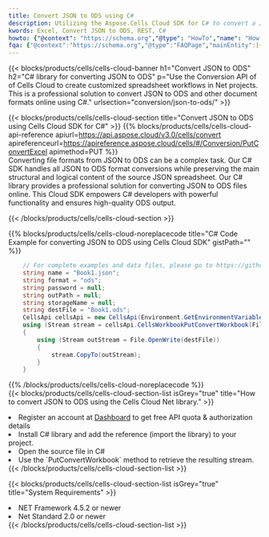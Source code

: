 ```yaml
---
title: Convert JSON to ODS using C# 
description: Utilizing the Aspose.Cells Cloud SDK for C# to convert a JSON format file to a ODS format file. 
kwords: Excel, Convert JSON to ODS, REST, C#
howto: {"@context": "https://schema.org","@type": "HowTo","name": "How to convert JSON to ODS using the Cells Cloud Net library.","description": "How to convert JSON to ODS using the Cells Cloud Net library.","image": {"@type": "ImageObject"},"url": "/net/conversion/json-to-ods/","step": [{ "@type": "HowToStep","name": "How to convert JSON to ODS using the Cells Cloud Net library. step 1", "image": {"@type": "ImageObject",},"url": "/net/conversion/json-to-ods/","text": "Register an account at <a href='https://dashboard.aspose.cloud/'>Dashboard</a> to get free API quota & authorization details",},{ "@type": "HowToStep","name": "How to convert JSON to ODS using the Cells Cloud Net library. step 1", "image": {"@type": "ImageObject",},"url": "/net/conversion/json-to-ods/","text": "Install C# library and add the reference (import the library) to your project.",},{ "@type": "HowToStep","name": "How to convert JSON to ODS using the Cells Cloud Net library. step 1", "image": {"@type": "ImageObject",},"url": "/net/conversion/json-to-ods/","text": "Open the source file in C#",},{ "@type": "HowToStep","name": "How to convert JSON to ODS using the Cells Cloud Net library. step 1", "image": {"@type": "ImageObject",},"url": "/net/conversion/json-to-ods/","text": "Use the `PutConvertWorkbook` method to retrieve the resulting stream.",}, ],"supply": {"@type": "HowToSupply","name": "document"},"tool": [{"@type": "HowToTool","name": "Visual Studio, Visual Studio Code, Rider "},{"@type": "HowToTool","name": "Aspose Cells"}],"totalTime": "PT6M"}
fqa: {"@context":"https://schema.org","@type":"FAQPage","mainEntity":[{"@type":"Question","name":"Why convert file formats in C# using REST API?","acceptedAnswer":{"@type":"Answer","text":"Documents are encoded in many ways, and some files may be incompatible with the software you use. To open and read such files, just convert them to appropriate file formats.<br/><ol><li>Install .NET SDK and add the reference (import the library) to your project.</li><li>Open the source file in C# using REST API.</li><li>Call the PutConvertWorkbookRequest() method, passing an output filename with required extension.</li><li>Get the result of conversion as a separate file.</li></ol>"}},{"@type":"Question","name":"What file formats can I convert with your C# library?","acceptedAnswer":{"@type":"Answer","text":"We support a variety of file formats for conversion using .NET library, including XLSX, Excel, xls , PDF, CSV, HTML, Markdown, XML, PNG, JPG, TIFF, Json, TXT and many more."}},{"@type":"Question","name":"What is the maximum allowed file size for conversion using this .NET library?","acceptedAnswer":{"@type":"Answer","text":"There are no file size limits for format conversions using .NET library."}}]}
---
```



{{< blocks/products/cells/cells-cloud-banner h1="Convert JSON to ODS" h2="C# library for converting JSON to ODS" p="Use the Conversion API of of Cells Cloud to create customized spreadsheet workflows in Net projects. This is a professional solution to convert JSON to ODS and other document formats online using C#." urlsection="conversion/json-to-ods/" >}}

{{< blocks/products/cells/cells-cloud-section  title="Convert JSON to ODS using Cells Cloud SDK for C#" >}}
{{% blocks/products/cells/cells-cloud-api-reference  apiurl=https://api.aspose.cloud/v3.0/cells/convert  apireferenceurl=https://apireference.aspose.cloud/cells/#/Conversion/PutConvertExcel  apimethod=PUT %}}
<br/>
Converting file formats from JSON to ODS can be a complex task. Our C# SDK handles all JSON to ODS format conversions while preserving the main structural and logical content of the source JSON spreadsheet. Our C# library provides a professional solution for converting JSON to ODS files online. This Cloud SDK empowers C# developers with powerful functionality and ensures high-quality ODS output.

{{< /blocks/products/cells/cells-cloud-section >}}

{{% blocks/products/cells/cells-cloud-noreplacecode title="C# Code Example for converting JSON to ODS using Cells Cloud SDK" gistPath="" %}}
 
```cs
    // For complete examples and data files, please go to https://github.com/aspose-cells-cloud/aspose-cells-cloud-dotnet/
    string name = "Book1.json";
    string format = "ods";
    string password = null;
    string outPath = null;
    string storageName = null;
    string destFile = "Book1.ods";
    CellsApi cellsApi = new CellsApi(Environment.GetEnvironmentVariable("ProductClientId"), Environment.GetEnvironmentVariable("ProductClientSecret"));
    using (Stream stream = cellsApi.CellsWorkbookPutConvertWorkbook(File.OpenRead(name), format, password, outPath, storageName))
    {
        using (Stream outStream = File.OpenWrite(destFile))
        {
            stream.CopyTo(outStream);
        }
    }
```
 
{{% /blocks/products/cells/cells-cloud-noreplacecode  %}}
<br/>
{{< blocks/products/cells/cells-cloud-section-list isGrey="true"  title="How to convert JSON to ODS using the Cells Cloud Net library." >}}
<li>Register an account at <a href="https://dashboard.aspose.cloud/">Dashboard</a> to get free API quota & authorization details</li>
<li>Install C# library and add the reference (import the library) to your project.</li>
<li>Open the source file in C#</li>
<li>Use the `PutConvertWorkbook` method to retrieve the resulting stream.</li>
{{< /blocks/products/cells/cells-cloud-section-list >}}

{{< blocks/products/cells/cells-cloud-section-list isGrey="true"  title="System Requirements" >}}
<li>NET Framework 4.5.2 or newer</li>
<li>Net Standard 2.0 or newer</li>
{{< /blocks/products/cells/cells-cloud-section-list >}}
